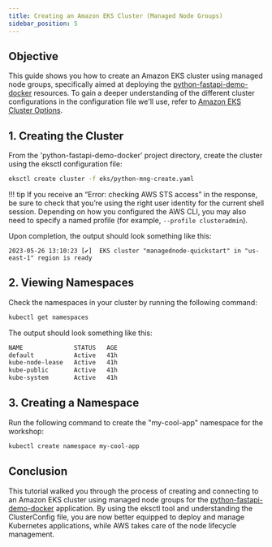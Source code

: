 ```yaml
---
title: Creating an Amazon EKS Cluster (Managed Node Groups)
sidebar_position: 5
---
```

## Objective
This guide shows you how to create an Amazon EKS cluster using managed node groups, specifically aimed at deploying the [python-fastapi-demo-docker](https://github.com/aws-samples/python-fastapi-demo-docker) resources. To gain a deeper understanding of the different cluster configurations in the configuration file we'll use, refer to [Amazon EKS Cluster Options](about-cluster.md).

## 1. Creating the Cluster
From the 'python-fastapi-demo-docker' project directory, create the cluster using the eksctl configuration file:
```bash
eksctl create cluster -f eks/python-mng-create.yaml
```

!!! tip
    If you receive an “Error: checking AWS STS access” in the response, be sure to check that you’re using the right user identity for the current shell session. Depending on how you configured the AWS CLI, you may also need to specify a named profile (for example, `--profile clusteradmin`).

Upon completion, the output should look something like this:
```
2023-05-26 13:10:23 [✔]  EKS cluster "managednode-quickstart" in "us-east-1" region is ready
```

## 2. Viewing Namespaces
Check the namespaces in your cluster by running the following command:
```bash
kubectl get namespaces
```
The output should look something like this:
```bash
NAME              STATUS   AGE
default           Active   41h
kube-node-lease   Active   41h
kube-public       Active   41h
kube-system       Active   41h
```

## 3. Creating a Namespace
Run the following command to create the "my-cool-app" namespace for the workshop:
```bash
kubectl create namespace my-cool-app
```

## Conclusion
This tutorial walked you through the process of creating and connecting to an Amazon EKS cluster using managed node groups for the [python-fastapi-demo-docker](https://github.com/aws-samples/python-fastapi-demo-docker) application. By using the eksctl tool and understanding the ClusterConfig file, you are now better equipped to deploy and manage Kubernetes applications, while AWS takes care of the node lifecycle management.